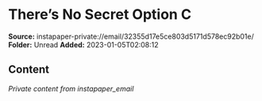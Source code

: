 # There’s No Secret Option C

**Source:** instapaper-private://email/32355d17e5ce803d5171d578ec92b01e/
**Folder:** Unread
**Added:** 2023-01-05T02:08:12




## Content
*Private content from instapaper_email*
